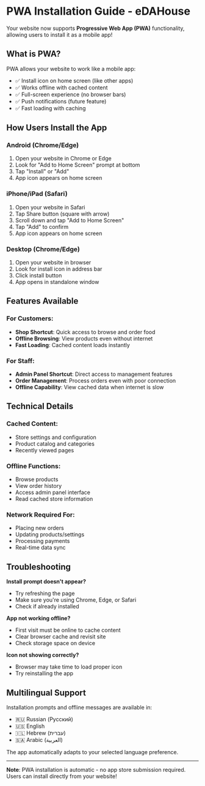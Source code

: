 # PWA Installation Guide - eDAHouse

Your website now supports **Progressive Web App (PWA)** functionality, allowing users to install it as a mobile app!

## What is PWA?

PWA allows your website to work like a mobile app:
- ✅ Install icon on home screen (like other apps)
- ✅ Works offline with cached content
- ✅ Full-screen experience (no browser bars)
- ✅ Push notifications (future feature)
- ✅ Fast loading with caching

## How Users Install the App

### Android (Chrome/Edge)
1. Open your website in Chrome or Edge
2. Look for "Add to Home Screen" prompt at bottom
3. Tap "Install" or "Add"
4. App icon appears on home screen

### iPhone/iPad (Safari)
1. Open your website in Safari
2. Tap Share button (square with arrow)
3. Scroll down and tap "Add to Home Screen"
4. Tap "Add" to confirm
5. App icon appears on home screen

### Desktop (Chrome/Edge)
1. Open your website in browser
2. Look for install icon in address bar
3. Click install button
4. App opens in standalone window

## Features Available

### For Customers:
- **Shop Shortcut**: Quick access to browse and order food
- **Offline Browsing**: View products even without internet
- **Fast Loading**: Cached content loads instantly

### For Staff:
- **Admin Panel Shortcut**: Direct access to management features
- **Order Management**: Process orders even with poor connection
- **Offline Capability**: View cached data when internet is slow

## Technical Details

### Cached Content:
- Store settings and configuration
- Product catalog and categories
- Recently viewed pages

### Offline Functions:
- Browse products
- View order history
- Access admin panel interface
- Read cached store information

### Network Required For:
- Placing new orders
- Updating products/settings
- Processing payments
- Real-time data sync

## Troubleshooting

**Install prompt doesn't appear?**
- Try refreshing the page
- Make sure you're using Chrome, Edge, or Safari
- Check if already installed

**App not working offline?**
- First visit must be online to cache content
- Clear browser cache and revisit site
- Check storage space on device

**Icon not showing correctly?**
- Browser may take time to load proper icon
- Try reinstalling the app

## Multilingual Support

Installation prompts and offline messages are available in:
- 🇷🇺 Russian (Русский)
- 🇺🇸 English
- 🇮🇱 Hebrew (עברית)
- 🇸🇦 Arabic (العربية)

The app automatically adapts to your selected language preference.

---

**Note**: PWA installation is automatic - no app store submission required. Users can install directly from your website!